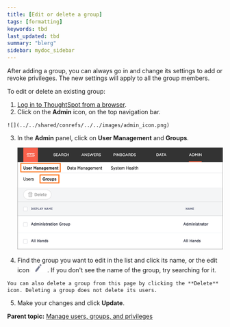 ```yaml
---
title: [Edit or delete a group]
tags: [formatting]
keywords: tbd
last_updated: tbd
summary: "blerg"
sidebar: mydoc_sidebar
---
```

After adding a group, you can always go in and change its settings to add or revoke privileges. The new settings will apply to all the group members.

To edit or delete an existing group:

1.   [Log in to ThoughtSpot from a browser](../setup/accessing.html#).
2.   Click on the **Admin** icon, on the top navigation bar.

    ![](../../shared/conrefs/../../images/admin_icon.png)

3.  In the **Admin** panel, click on **User Management** and **Groups**.

    ![](../../shared/conrefs/../../images/manage_groups_3.2.png "Manage Groups")

4.   Find the group you want to edit in the list and click its name, or the edit icon ![](../../images/edit_icon.png). If you don't see the name of the group, try searching for it.

    You can also delete a group from this page by clicking the **Delete** icon. Deleting a group does not delete its users.

5.   Make your changes and click **Update**.

**Parent topic:** [Manage users, groups, and privileges](../../admin/users_groups/about_users_groups.html)
